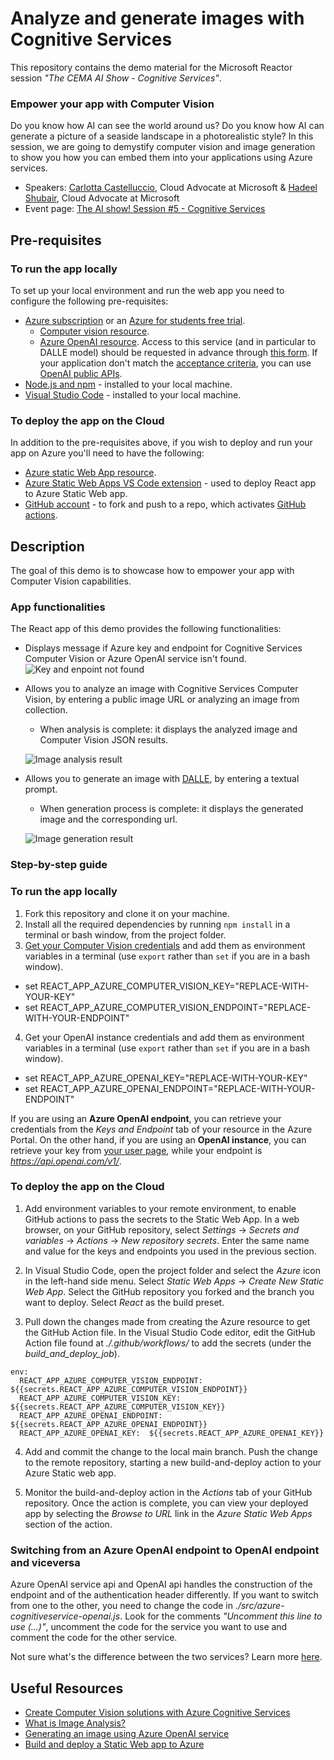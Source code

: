 # Analyze and generate images with Cognitive Services
This repository contains the demo material for the Microsoft Reactor session *"The CEMA AI Show - Cognitive Services"*.

### Empower your app with Computer Vision
Do you know how AI can see the world around us? Do you know how AI can generate a picture of a seaside landscape in a photorealistic style? In this session, we are going to demystify computer vision and image generation to show you how you can embed them into your applications using Azure services.


* Speakers: [Carlotta Castelluccio](https://www.linkedin.com/in/carlotta-castelluccio/), Cloud Advocate at Microsoft &
            [Hadeel Shubair](https://www.linkedin.com/in/hadeel-shubair-9883a9160/), Cloud Advocate at Microsoft
* Event page: [The AI show! Session #5 - Cognitive Services](https://developer.microsoft.com/en-us/reactor/events/19883/?WT.mc_id=academic-99204-cacaste) 

## Pre-requisites

### To run the app locally
To set up your local environment and run the web app you need to configure the following pre-requisites:
* [Azure subscription](https://azure.microsoft.com/en-us/pricing/offers/ms-azr-0044p/) or an [Azure for students free trial](https://azure.microsoft.com/en-us/students/?WT.mc_id=academic-99204-cacaste).
  * [Computer vision resource](https://ms.portal.azure.com/#create/Microsoft.CognitiveServicesComputerVision).
  * [Azure OpenAI resource](https://ms.portal.azure.com/#create/Microsoft.CognitiveServicesOpenAI). Access to this service (and in particular to DALLE model) should be requested in advance through [this form](https://customervoice.microsoft.com/Pages/ResponsePage.aspx?id=v4j5cvGGr0GRqy180BHbR7en2Ais5pxKtso_Pz4b1_xUOFA5Qk1UWDRBMjg0WFhPMkIzTzhKQ1dWNyQlQCN0PWcu). If your application don't match the [acceptance criteria](https://learn.microsoft.com/legal/cognitive-services/openai/limited-access?context=%2Fazure%2Fcognitive-services%2Fopenai%2Fcontext%2Fcontext?WT.mc_id=academic-99204-cacaste), you can use [OpenAI public APIs](https://platform.openai.com/docs/api-reference/introduction).
* [Node.js and npm](https://nodejs.org/en/download) - installed to your local machine.
* [Visual Studio Code](https://code.visualstudio.com/) - installed to your local machine.

### To deploy the app on the Cloud
In addition to the pre-requisites above, if you wish to deploy and run your app on Azure you'll need to have the following:
* [Azure static Web App resource](https://ms.portal.azure.com/#create/Microsoft.StaticApp).
* [Azure Static Web Apps VS Code extension](https://marketplace.visualstudio.com/items?itemName=ms-azuretools.vscode-azurestaticwebapps) - used to deploy React app to Azure Static Web app.
* [GitHub account](https://github.com/) - to fork and push to a repo, which activates [GitHub actions](https://docs.github.com/actions).

## Description
The goal of this demo is to showcase how to empower your app with Computer Vision capabilities. 

### App functionalities
The React app of this demo provides the following functionalities:

* Displays message if Azure key and endpoint for Cognitive Services Computer Vision or Azure OpenAI service isn't found.
![Key and enpoint not found](./Images/CredentialsNotConfigured.png)

* Allows you to analyze an image with Cognitive Services Computer Vision, by entering a public image URL or analyzing an image from collection.
  * When analysis is complete: it displays the analyzed image and Computer Vision JSON results.

  ![Image analysis result](./Images/ComputerVisionImageAnalysis.png)

* Allows you to generate an image with [DALLE](https://openai.com/dall-e-2), by entering a textual prompt. 
  * When generation process is complete: it displays the generated image and the corresponding url.
  
  ![Image generation result](./Images/ComputerVisionImageGeneration.png)

### Step-by-step guide

### To run the app locally
1. Fork this repository and clone it on your machine.
2. Install all the required dependencies by running `npm install` in a terminal or bash window, from the project folder.
3. [Get your Computer Vision credentials](https://learn.microsoft.com/azure/cognitive-services/cognitive-services-apis-create-account?tabs=multiservice%2Canomaly-detector%2Clanguage-service%2Ccomputer-vision%2Clinux#get-the-keys-for-your-resource&?WT.mc_id=academic-99204-cacaste) and add them as environment variables in a terminal  (use `export` rather than `set` if you are in a bash window).
  * set REACT_APP_AZURE_COMPUTER_VISION_KEY="REPLACE-WITH-YOUR-KEY"
  * set REACT_APP_AZURE_COMPUTER_VISION_ENDPOINT="REPLACE-WITH-YOUR-ENDPOINT"
4. Get your OpenAI instance credentials and add them as environment variables in a terminal (use `export` rather than `set` if you are in a bash window).
  * set REACT_APP_AZURE_OPENAI_KEY="REPLACE-WITH-YOUR-KEY"
  * set REACT_APP_AZURE_OPENAI_ENDPOINT="REPLACE-WITH-YOUR-ENDPOINT"
  
  If you are using an **Azure OpenAI endpoint**, you can retrieve your credentials from the *Keys and Endpoint* tab of your resource in the Azure Portal. On the other hand, if you are using an **OpenAI instance**, you can retrieve your key from [your user page](https://platform.openai.com/account/api-keys), while your endpoint is *https://api.openai.com/v1/*.

  ### To deploy the app on the Cloud
  1. Add environment variables to your remote environment, to enable GitHub actions to pass the secrets to the Static Web App. 
  In a web browser, on your GitHub repository, select *Settings* -> *Secrets and variables* -> *Actions* -> *New repository secrets*. Enter the same name and value for the keys and endpoints you used in the previous section.

  2. In Visual Studio Code, open the project folder and select the *Azure* icon in the left-hand side menu. Select *Static Web Apps* -> *Create New Static Web App*. Select the GitHub repository you forked and the branch you want to deploy. Select *React* as the build preset. 

  3. Pull down the changes made from creating the Azure resource to get the GitHub Action file. In the Visual Studio Code editor, edit the GitHub Action file found at *./.github/workflows/* to add the secrets (under the *build_and_deploy_job*).

  ```
  env:
    REACT_APP_AZURE_COMPUTER_VISION_ENDPOINT: ${{secrets.REACT_APP_AZURE_COMPUTER_VISION_ENDPOINT}}
    REACT_APP_AZURE_COMPUTER_VISION_KEY:  ${{secrets.REACT_APP_AZURE_COMPUTER_VISION_KEY}}
    REACT_APP_AZURE_OPENAI_ENDPOINT: ${{secrets.REACT_APP_AZURE_OPENAI_ENDPOINT}}
    REACT_APP_AZURE_OPENAI_KEY:  ${{secrets.REACT_APP_AZURE_OPENAI_KEY}} 

  ```

  4. Add and commit the change to the local main branch. Push the change to the remote repository, starting a new build-and-deploy action to your Azure Static web app.

  5. Monitor the build-and-deploy action in the *Actions* tab of your GitHub repository. Once the action is complete, you can view your deployed app by selecting the *Browse to URL* link in the *Azure Static Web Apps* section of the action.

  ### Switching from an Azure OpenAI endpoint to OpenAI endpoint and viceversa
  Azure OpenAI service api and OpenAI api handles the construction of the endpoint and of the authentication header differently. 
  If you want to switch from one to the other, you need to change the code in *./src/azure-cognitiveservice-openai.js*. Look for the comments *"Uncomment this line to use (...)"*, uncomment the code for the service you want to use and comment the code for the other service.

  Not sure what's the difference between the two services? Learn more [here](https://learn.microsoft.com/en-gb/azure/cognitive-services/openai/overview#comparing-azure-openai-and-openai/?WT.mc_id=academic-99204-cacaste).

## Useful Resources
* [Create Computer Vision solutions with Azure Cognitive Services](https://learn.microsoft.com/en-us/training/paths/create-computer-vision-solutions-azure-cognitive-services/?WT.mc_id=academic-99204-cacaste)
* [What is Image Analysis?](https://learn.microsoft.com/en-us/azure/cognitive-services/computer-vision/overview-image-analysis?tabs=4-0&WT.mc_id=academic-99204-cacaste)
* [Generating an image using Azure OpenAI service](https://learn.microsoft.com/en-us/azure/cognitive-services/openai/dall-e-quickstart?pivots=rest-api&WT.mc_id=academic-99204-cacaste)
* [Build and deploy a Static Web app to Azure](https://learn.microsoft.com/en-us/azure/developer/javascript/tutorial/static-web-app-image-analysis?tabs=bash%2Cvscode&WT.mc_id=academic-99204-cacaste)

